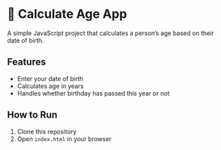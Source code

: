 # 🎂 Calculate Age App

A simple JavaScript project that calculates a person’s age based on their date of birth.  

## Features
- Enter your date of birth
- Calculates age in years
- Handles whether birthday has passed this year or not

## How to Run
1. Clone this repository
2. Open `index.html` in your browser


